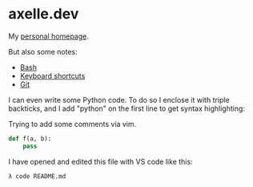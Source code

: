 # axelle.dev

My [personal homepage](https://axelle.dev).

But also some notes:

- [Bash](bash.md)
- [Keyboard shortcuts](keyboard-shortcuts.md)
- [Git](git.md)

I can even write some Python code. To do so I enclose it with triple backticks, and I add "python" on the first line to get syntax highlighting:

Trying to add some comments via vim.

```python
def f(a, b):
    pass
```

I have opened and edited this file with VS code like this:

```bash
λ code README.md
```
